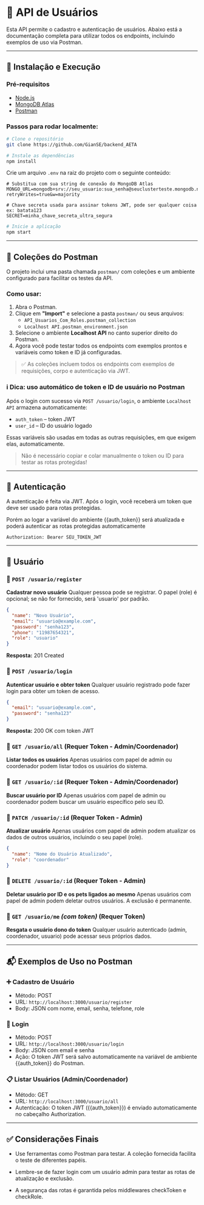 # 🐾 API de Usuários

Esta API permite o cadastro e autenticação de usuários. Abaixo está a documentação completa para utilizar todos os endpoints, incluindo exemplos de uso via Postman.

---

## 🚀 Instalação e Execução

### Pré-requisitos

- [Node.js](https://nodejs.org/)
- [MongoDB Atlas](https://www.mongodb.com/cloud/atlas)
- [Postman](https://www.postman.com/)

### Passos para rodar localmente:

```bash
# Clone o repositório
git clone https://github.com/GianSE/backend_AETA

# Instale as dependências
npm install
```

Crie um arquivo `.env` na raiz do projeto com o seguinte conteúdo:

```env
# Substitua com sua string de conexão do MongoDB Atlas
MONGO_URL=mongodb+srv://seu_usuario:sua_senha@seuclusterteste.mongodb.net/nomeDoBanco?retryWrites=true&w=majority

# Chave secreta usada para assinar tokens JWT, pode ser qualquer coisa ex: batata123
SECRET=minha_chave_secreta_ultra_segura
```

```bash
# Inicie a aplicação
npm start
```

---

## 📂 Coleções do Postman

O projeto inclui uma pasta chamada `postman/` com coleções e um ambiente configurado para facilitar os testes da API.

### Como usar:

1. Abra o Postman.
2. Clique em **"Import"** e selecione a pasta `postman/` ou seus arquivos:
   - `API_Usuarios_Com_Roles.postman_collection`
   - `Localhost API.postman_environment.json`
3. Selecione o ambiente **Localhost API** no canto superior direito do Postman.
4. Agora você pode testar todos os endpoints com exemplos prontos e variáveis como token e ID já configuradas.

> ✅ As coleções incluem todos os endpoints com exemplos de requisições, corpo e autenticação via JWT.

### ℹ️ Dica: uso automático de token e ID de usuário no Postman

Após o login com sucesso via `POST /usuario/login`, o ambiente `Localhost API` armazena automaticamente:

- `auth_token` – token JWT
- `user_id` – ID do usuário logado

Essas variáveis são usadas em todas as outras requisições, em que exigem elas, automaticamente.

> Não é necessário copiar e colar manualmente o token ou ID para testar as rotas protegidas!

---

## 🔐 Autenticação

A autenticação é feita via JWT. Após o login, você receberá um token que deve ser usado para rotas protegidas.

Porém ao logar a variável do ambiente {{auth_token}} será atualizada e poderá autenticar as rotas protegidas automaticamente

```
Authorization: Bearer SEU_TOKEN_JWT
```

---

## 👤 Usuário

### 📍 `POST /usuario/register`

**Cadastrar novo usuário**
Qualquer pessoa pode se registrar. O papel (role) é opcional; se não for fornecido, será 'usuario' por padrão.

```json
{
  "name": "Novo Usuário",
  "email": "usuario@example.com",
  "password": "senha123",
  "phone": "11987654321",
  "role": "usuario"
}
```

**Resposta:** 201 Created

### 📍 `POST /usuario/login`

**Autenticar usuário e obter token**
Qualquer usuário registrado pode fazer login para obter um token de acesso.

```json
{
  "email": "usuario@example.com",
  "password": "senha123"
}
```

**Resposta:** 200 OK com token JWT

### 📍 `GET /usuario/all` (Requer Token - Admin/Coordenador)

**Listar todos os usuários**
Apenas usuários com papel de admin ou coordenador podem listar todos os usuários do sistema.


### 📍 `GET /usuario/:id` (Requer Token - Admin/Coordenador)

**Buscar usuário por ID**
Apenas usuários com papel de admin ou coordenador podem buscar um usuário específico pelo seu ID.

### 📍 `PATCH /usuario/:id` (Requer Token - Admin)

**Atualizar usuário**
Apenas usuários com papel de admin podem atualizar os dados de outros usuários, incluindo o seu papel (role).

```json
{
  "name": "Nome do Usuário Atualizado",
  "role": "coordenador"
}
```

### 📍 `DELETE /usuario/:id` (Requer Token - Admin)

**Deletar usuário por ID e os pets ligados ao mesmo**
Apenas usuários com papel de admin podem deletar outros usuários. A exclusão é permanente.

### 📍 `GET /usuario/me` *(com token)* (Requer Token)

**Resgata o usuário dono do token**
Qualquer usuário autenticado (admin, coordenador, usuario) pode acessar seus próprios dados.

---


## 📬 Exemplos de Uso no Postman

### ➕ Cadastro de Usuário

* Método: POST
* URL: `http://localhost:3000/usuario/register`
* Body: JSON com nome, email, senha, telefone, role

### 🔐 Login

* Método: POST
* URL: `http://localhost:3000/usuario/login`
* Body: JSON com email e senha
* Ação: O token JWT será salvo automaticamente na variável de ambiente {{auth_token}} do Postman.

### 📋 Listar Usuários (Admin/Coordenador)
* Método: GET
* URL: `http://localhost:3000/usuario/all`
* Autenticação: O token JWT ({{auth_token}}) é enviado automaticamente no cabeçalho Authorization.
---

## ✅ Considerações Finais

* Use ferramentas como Postman para testar. A coleção fornecida facilita o teste de diferentes papéis.

* Lembre-se de fazer login com um usuário admin para testar as rotas de atualização e exclusão.

* A segurança das rotas é garantida pelos middlewares checkToken e checkRole.
